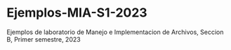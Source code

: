 # Ejemplos-MIA-S1-2023
Ejemplos de laboratorio de Manejo e Implementacion de Archivos, Seccion B, Primer semestre, 2023
